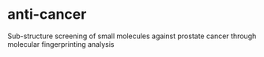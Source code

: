 # anti-cancer

Sub-structure screening of small molecules against prostate cancer through molecular fingerprinting analysis
